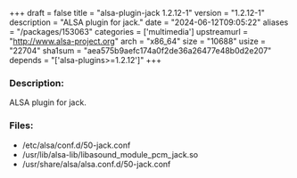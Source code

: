 +++
draft = false
title = "alsa-plugin-jack 1.2.12-1"
version = "1.2.12-1"
description = "ALSA plugin for jack."
date = "2024-06-12T09:05:22"
aliases = "/packages/153063"
categories = ['multimedia']
upstreamurl = "http://www.alsa-project.org"
arch = "x86_64"
size = "10688"
usize = "22704"
sha1sum = "aea575b9aefc174a0f2de36a26477e48b0d2e207"
depends = "['alsa-plugins>=1.2.12']"
+++
### Description: 
ALSA plugin for jack.

### Files: 
* /etc/alsa/conf.d/50-jack.conf
* /usr/lib/alsa-lib/libasound_module_pcm_jack.so
* /usr/share/alsa/alsa.conf.d/50-jack.conf

